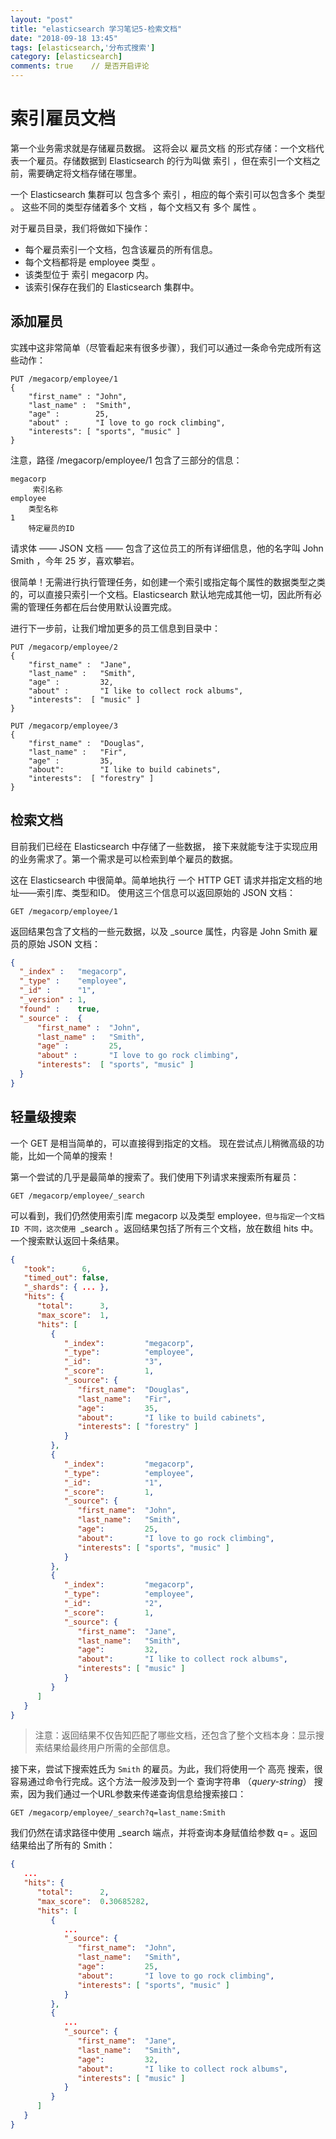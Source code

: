 ```yaml
---
layout: "post"
title: "elasticsearch 学习笔记5-检索文档"
date: "2018-09-18 13:45"
tags: [elasticsearch,'分布式搜索']
category: [elasticsearch]
comments: true    // 是否开启评论
---
```

# 索引雇员文档
第一个业务需求就是存储雇员数据。 这将会以 雇员文档 的形式存储：一个文档代表一个雇员。存储数据到 Elasticsearch 的行为叫做 索引 ，但在索引一个文档之前，需要确定将文档存储在哪里。

一个 Elasticsearch 集群可以 包含多个 索引 ，相应的每个索引可以包含多个 类型 。 这些不同的类型存储着多个 文档 ，每个文档又有 多个 属性 。

对于雇员目录，我们将做如下操作：


- 每个雇员索引一个文档，包含该雇员的所有信息。
- 每个文档都将是 employee 类型 。
- 该类型位于 索引 megacorp 内。
- 该索引保存在我们的 Elasticsearch 集群中。

## 添加雇员
实践中这非常简单（尽管看起来有很多步骤），我们可以通过一条命令完成所有这些动作：
```
PUT /megacorp/employee/1
{
    "first_name" : "John",
    "last_name" :  "Smith",
    "age" :        25,
    "about" :      "I love to go rock climbing",
    "interests": [ "sports", "music" ]
}

```
注意，路径 /megacorp/employee/1 包含了三部分的信息：

```
megacorp
     索引名称
employee
    类型名称
1
    特定雇员的ID
```

请求体 —— JSON 文档 —— 包含了这位员工的所有详细信息，他的名字叫 John Smith ，今年 25 岁，喜欢攀岩。

很简单！无需进行执行管理任务，如创建一个索引或指定每个属性的数据类型之类的，可以直接只索引一个文档。Elasticsearch 默认地完成其他一切，因此所有必需的管理任务都在后台使用默认设置完成。

进行下一步前，让我们增加更多的员工信息到目录中：

```
PUT /megacorp/employee/2
{
    "first_name" :  "Jane",
    "last_name" :   "Smith",
    "age" :         32,
    "about" :       "I like to collect rock albums",
    "interests":  [ "music" ]
}

PUT /megacorp/employee/3
{
    "first_name" :  "Douglas",
    "last_name" :   "Fir",
    "age" :         35,
    "about":        "I like to build cabinets",
    "interests":  [ "forestry" ]
}

```

## 检索文档

目前我们已经在 Elasticsearch 中存储了一些数据， 接下来就能专注于实现应用的业务需求了。第一个需求是可以检索到单个雇员的数据。

这在 Elasticsearch 中很简单。简单地执行 一个 HTTP GET 请求并指定文档的地址——索引库、类型和ID。 使用这三个信息可以返回原始的 JSON 文档：

```
GET /megacorp/employee/1
```
返回结果包含了文档的一些元数据，以及 _source 属性，内容是 John Smith 雇员的原始 JSON 文档：

```json
{
  "_index" :   "megacorp",
  "_type" :    "employee",
  "_id" :      "1",
  "_version" : 1,
  "found" :    true,
  "_source" :  {
      "first_name" :  "John",
      "last_name" :   "Smith",
      "age" :         25,
      "about" :       "I love to go rock climbing",
      "interests":  [ "sports", "music" ]
  }
}
```

## 轻量级搜索
一个 GET 是相当简单的，可以直接得到指定的文档。 现在尝试点儿稍微高级的功能，比如一个简单的搜索！

第一个尝试的几乎是最简单的搜索了。我们使用下列请求来搜索所有雇员：

```
GET /megacorp/employee/_search
```

可以看到，我们仍然使用索引库 megacorp 以及类型 employee`，但与指定一个文档 ID 不同，这次使用 `_search 。返回结果包括了所有三个文档，放在数组 hits 中。一个搜索默认返回十条结果。

```JSON
{
   "took":      6,
   "timed_out": false,
   "_shards": { ... },
   "hits": {
      "total":      3,
      "max_score":  1,
      "hits": [
         {
            "_index":         "megacorp",
            "_type":          "employee",
            "_id":            "3",
            "_score":         1,
            "_source": {
               "first_name":  "Douglas",
               "last_name":   "Fir",
               "age":         35,
               "about":       "I like to build cabinets",
               "interests": [ "forestry" ]
            }
         },
         {
            "_index":         "megacorp",
            "_type":          "employee",
            "_id":            "1",
            "_score":         1,
            "_source": {
               "first_name":  "John",
               "last_name":   "Smith",
               "age":         25,
               "about":       "I love to go rock climbing",
               "interests": [ "sports", "music" ]
            }
         },
         {
            "_index":         "megacorp",
            "_type":          "employee",
            "_id":            "2",
            "_score":         1,
            "_source": {
               "first_name":  "Jane",
               "last_name":   "Smith",
               "age":         32,
               "about":       "I like to collect rock albums",
               "interests": [ "music" ]
            }
         }
      ]
   }
}
```
> 注意：返回结果不仅告知匹配了哪些文档，还包含了整个文档本身：显示搜索结果给最终用户所需的全部信息。

接下来，尝试下搜索姓氏为 ``Smith`` 的雇员。为此，我们将使用一个 高亮 搜索，很容易通过命令行完成。这个方法一般涉及到一个 查询字符串 （_query-string_） 搜索，因为我们通过一个URL参数来传递查询信息给搜索接口：

```
GET /megacorp/employee/_search?q=last_name:Smith
```

我们仍然在请求路径中使用 _search 端点，并将查询本身赋值给参数 q= 。返回结果给出了所有的 Smith：

```JSON
{
   ...
   "hits": {
      "total":      2,
      "max_score":  0.30685282,
      "hits": [
         {
            ...
            "_source": {
               "first_name":  "John",
               "last_name":   "Smith",
               "age":         25,
               "about":       "I love to go rock climbing",
               "interests": [ "sports", "music" ]
            }
         },
         {
            ...
            "_source": {
               "first_name":  "Jane",
               "last_name":   "Smith",
               "age":         32,
               "about":       "I like to collect rock albums",
               "interests": [ "music" ]
            }
         }
      ]
   }
}
```
